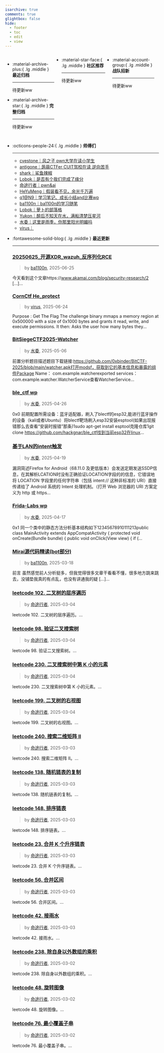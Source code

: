 ```yaml
---
isarchive: true
comments: true
glightbox: false
hide:
  - footer
  - toc
  - edit
  - view
---
```


<div class="grid" style="display: grid;grid-template-columns: 32% 33% 32%;" markdown>

<div class="grid cards" style="display: grid; grid-template-columns: 1fr;" markdown>

-   :material-archive-plus:{ .lg .middle } __最近归档__

    ---

    待更新ww


-   :material-archive-star:{ .lg .middle } __完整归档__

    ---

    待更新ww



</div>

<div class="grid cards" markdown>

-   :material-star-face:{ .lg .middle } __社区推荐__

    ---

    待更新ww


</div>

<div class="grid cards" markdown>

-   :material-account-group:{ .lg .middle } __战队招新__

    ---

    待更新ww


</div>

</div>

<div class="grid cards" markdown>

-   :octicons-people-24:{ .lg .middle } __师傅们__

    ---
    - [cvestone｜风之子 pwn大学在读小学生](https://www.su-cvestone.cn/)
    - [antigone｜蒟蒻CTFer CUIT驾校在读 逆向苦手](https://antigone4224.github.io/)
    - [shark｜鲨鱼辣椒](https://www.shark45.cn/)
    - [Lobok｜是否有个我们完成了缘分](http://dis4.cn/)
    - [命途行者｜pwn&ai](https://blog.csdn.net/qq_62172019/)
    - [HeYuMeng｜假装看不见，余光千万遍](http://www.heyumeng.online/)
    - [q1@N9｜学习笔记、成长小结and比赛wp](https://qsheep24.wordpress.com)
    - [ba1100n｜ba1100n的学习随笔](http://www.ba1100n.tech)
    - [Lobok｜萝卜的部落格](https://dis4.cn)
    - [Yukon｜醉后不知天在水，满船清梦压星河](https://yukon.icu)
    - [水委｜这里是雨季，你那里阳光明媚吗](https://arch3rn4r.github.io)
    - [virus｜](https://megachar0x01.github.io)

</div>
<div class="grid cards" markdown>

-   :fontawesome-solid-blog:{ .lg .middle } __最近更新__

    ---
    ### [20250625_开源XDR_wazuh_反序列化RCE](http://www.ba1100n.tech/daily_vuln/20250625_wazuh_preauthrce/)  
    >by [ba1100n](http://www.ba1100n.tech), 2025-06-25

    今天看到这个文章https://www.akamai.com/blog/security-research/2 […]...
    ### [CornCtf He_protect](https://megachar0x01.github.io/posts/Pwn_he_Protect_2025/)  
    >by [virus](https://megachar0x01.github.io), 2025-06-24

    Purpose : Get The Flag The challenge binary mmaps a memory region at 0x500000 with a size of 0x1000 bytes and grants it read, write, and execute permissions. It then: Asks the user how many bytes they...
    ### [BitSiegeCTF2025-Watcher](http://arch3rn4r.github.io/2025/05/06/BitSiegeCTF2025-Watcher/)  
    >by [水委](https://arch3rn4r.github.io), 2025-05-06

    前置分析题目描述题目下载链接:https://github.com/0xbinder/BitCTF-2025/blob/main/watcher.apk打开modsf，获取到它的基本信息和暴露的组件Package Name： com.example.watcherexported services：com.example.watcher.WatcherService查看WatcherService...
    ### [ble_ctf wp](http://arch3rn4r.github.io/2025/04/26/%E4%BB%8Eble-ctf%E5%AD%A6%E8%93%9D%E7%89%99/)  
    >by [水委](https://arch3rn4r.github.io), 2025-04-26

    0x0 前期配置所需设备：蓝牙适配器，刷入了blectf的esp32,能进行蓝牙操作的设备（kali或者Ubuntu）将blectf靶场刷入esp32安装esptool(如果出现报错那么去查看“安装时报错”那条)1sudo apt-get install esptool克隆仓库1git clone https://github.com/hackgnar/ble_ctf找到当前esp32在linux...
    ### [基于LAN的intent触发](http://arch3rn4r.github.io/2025/04/19/%E5%9F%BA%E4%BA%8ELAN%E7%9A%84intent%E8%A7%A6%E5%8F%91/)  
    >by [水委](https://arch3rn4r.github.io), 2025-04-19

    漏洞简述Firefox for Android（68.11.0 及更低版本）会发送定期发送SSDP信息，在其解析LCATION时没有正确验证LOCATION字段的的信息，它错误地将 LOCATION 字段里的任何字符串（包括 intent:// 这种非标准的 URI）直接传递给了 Android 系统的 Intent 处理机制。（打开 Web 浏览器的 URI 方案定义为 http 或 https...
    ### [Frida-Labs wp](http://arch3rn4r.github.io/2025/04/17/Frida-Labs-wp/)  
    >by [水委](https://arch3rn4r.github.io), 2025-04-17

    0x1 同一个类中的静态方法分析基本结构如下12345678910111213public class MainActivity extends AppCompatActivity {    protected void onCreate(Bundle bundle) {            public void onClick(View view) {                if (...
    ### [Mirai源代码精读(bot部分)](http://www.ba1100n.tech/iot_security/mirai%e6%ba%90%e4%bb%a3%e7%a0%81%e7%b2%be%e8%af%bbbot%e9%83%a8%e5%88%86/)  
    >by [ba1100n](http://www.ba1100n.tech), 2025-03-18

    前言 虽然感觉前人分析挺多，但我觉得很多文章干看看不懂，很多地方跳来跳去，没铺垫我真的有点乱，也没有讲通我的疑 […]...
    ### [leetcode 102. 二叉树的层序遍历](https://blog.csdn.net/qq_62172019/article/details/146025609)  
    >by [命途行者](https://blog.csdn.net/qq_62172019/), 2025-03-04

    leetcode 102. 二叉树的层序遍历。...
    ### [leetcode 98. 验证二叉搜索树](https://blog.csdn.net/qq_62172019/article/details/146025460)  
    >by [命途行者](https://blog.csdn.net/qq_62172019/), 2025-03-04

    leetcode 98. 验证二叉搜索树。...
    ### [leetcode 230. 二叉搜索树中第 K 小的元素](https://blog.csdn.net/qq_62172019/article/details/146025274)  
    >by [命途行者](https://blog.csdn.net/qq_62172019/), 2025-03-04

    leetcode 230. 二叉搜索树中第 K 小的元素。...
    ### [leetcode 199. 二叉树的右视图](https://blog.csdn.net/qq_62172019/article/details/146025165)  
    >by [命途行者](https://blog.csdn.net/qq_62172019/), 2025-03-04

    leetcode 199. 二叉树的右视图。...
    ### [leetcode 240. 搜索二维矩阵 II](https://blog.csdn.net/qq_62172019/article/details/145993919)  
    >by [命途行者](https://blog.csdn.net/qq_62172019/), 2025-03-03

    leetcode 240. 搜索二维矩阵 II。...
    ### [leetcode 138. 随机链表的复制](https://blog.csdn.net/qq_62172019/article/details/145993477)  
    >by [命途行者](https://blog.csdn.net/qq_62172019/), 2025-03-03

    leetcode 138. 随机链表的复制。...
    ### [leetcode 148. 排序链表](https://blog.csdn.net/qq_62172019/article/details/145993447)  
    >by [命途行者](https://blog.csdn.net/qq_62172019/), 2025-03-03

    leetcode 148. 排序链表。...
    ### [leetcode 23. 合并 K 个升序链表](https://blog.csdn.net/qq_62172019/article/details/145993201)  
    >by [命途行者](https://blog.csdn.net/qq_62172019/), 2025-03-03

    leetcode 23. 合并 K 个升序链表。...
    ### [leetcode 56. 合并区间](https://blog.csdn.net/qq_62172019/article/details/145992891)  
    >by [命途行者](https://blog.csdn.net/qq_62172019/), 2025-03-03

    leetcode 56. 合并区间。...
    ### [leetcode 42. 接雨水](https://blog.csdn.net/qq_62172019/article/details/145987312)  
    >by [命途行者](https://blog.csdn.net/qq_62172019/), 2025-03-03

    leetcode 42. 接雨水。...
    ### [leetcode 238. 除自身以外数组的乘积](https://blog.csdn.net/qq_62172019/article/details/145964643)  
    >by [命途行者](https://blog.csdn.net/qq_62172019/), 2025-03-02

    leetcode 238. 除自身以外数组的乘积。...
    ### [leetcode 48. 旋转图像](https://blog.csdn.net/qq_62172019/article/details/145964538)  
    >by [命途行者](https://blog.csdn.net/qq_62172019/), 2025-03-02

    leetcode 48. 旋转图像。...
    ### [leetcode 76. 最小覆盖子串](https://blog.csdn.net/qq_62172019/article/details/145964325)  
    >by [命途行者](https://blog.csdn.net/qq_62172019/), 2025-03-02

    leetcode 76. 最小覆盖子串。...

</div>

